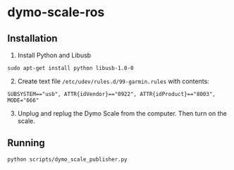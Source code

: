 # dymo-scale-ros

## Installation

1. Install Python and Libusb
```
sudo apt-get install python libusb-1.0-0
```
2. Create text file `/etc/udev/rules.d/99-garmin.rules` with contents:
```
SUBSYSTEM=="usb", ATTR{idVendor}=="0922", ATTR{idProduct}=="8003", MODE="666"
```
3. Unplug and replug the Dymo Scale from the computer. Then turn on the scale.

## Running
```
python scripts/dymo_scale_publisher.py
```
